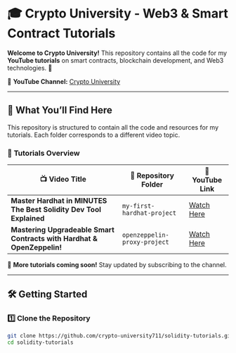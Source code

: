 # 🎓 Crypto University - Web3 & Smart Contract Tutorials  
**Welcome to Crypto University!** This repository contains all the code for my **YouTube tutorials** on smart contracts, blockchain development, and Web3 technologies. 🚀  

🔗 **YouTube Channel:** [Crypto University](https://www.youtube.com/@rs-crypto-university)  

---

## 📌 What You’ll Find Here  
This repository is structured to contain all the code and resources for my tutorials. Each folder corresponds to a different video topic.  

### 📂 **Tutorials Overview**  

| 📺 Video Title | 📂 Repository Folder | 🔗 YouTube Link |
|---------------|------------------|---------------|
| **Master Hardhat in MINUTES The Best Solidity Dev Tool Explained** | `my-first-hardhat-project` | [Watch Here](https://www.youtube.com/watch?v=rxK3UXld8xY&ab_channel=RogerStaubli) |
| **Mastering Upgradeable Smart Contracts with Hardhat & OpenZeppelin!** | `openzeppelin-proxy-project` | [Watch Here](https://www.youtube.com/watch?v=-q3lPgcDSqc&ab_channel=RogerStaubli)

🔔 **More tutorials coming soon!** Stay updated by subscribing to the channel.

---

## 🛠 **Getting Started**  
### **1️⃣ Clone the Repository**  
```sh
git clone https://github.com/crypto-university711/solidity-tutorials.git
cd solidity-tutorials
